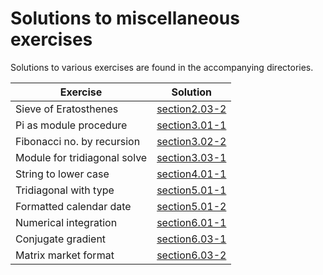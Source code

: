 # Solutions to miscellaneous exercises

Solutions to various exercises are found in the accompanying
directories.

| Exercise                     | Solution                         |
|------------------------------|----------------------------------|
| Sieve of Eratosthenes        | [section2.03-2](./section2.03-2) |
| Pi as module procedure       | [section3.01-1](./section3.01-1) |
| Fibonacci no. by recursion   | [section3.02-2](./section3.02-2) |
| Module for tridiagonal solve | [section3.03-1](./section3.03-1) |
| String to lower case         | [section4.01-1](./section4.01-1) |
| Tridiagonal with type        | [section5.01-1](./section5.01-1) |
| Formatted calendar date      | [section5.01-2](./section5.01-2) |
| Numerical integration        | [section6.01-1](./section6.01-1) |
| Conjugate gradient           | [section6.03-1](./section6.03-1) |
| Matrix market format         | [section6.03-2](./section6.03-2) |
